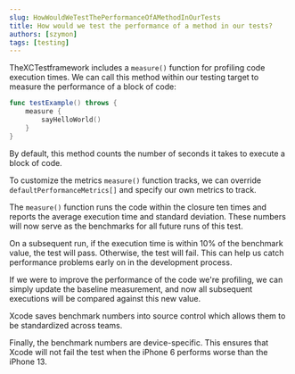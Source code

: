 ```yaml
---
slug: HowWouldWeTestThePerformanceOfAMethodInOurTests
title: How would we test the performance of a method in our tests?
authors: [szymon]
tags: [testing]
---
```



TheXCTestframework includes a `measure()` function for profiling code execution times. We can call this method within our testing target to measure the performance of a block of code:

```swift
func testExample() throws {
    measure {
        sayHelloWorld()
    }
}
```

By default, this method counts the number of seconds it takes to execute a block of code.

To customize the metrics `measure()` function tracks, we can override
`defaultPerformanceMetrics[]` and specify our own metrics to track.

The `measure()` function runs the code within the closure ten times and reports the average execution time and standard deviation. These numbers will now serve as the benchmarks for all future runs of this test.

On a subsequent run, if the execution time is within 10% of the benchmark value, the test will pass. Otherwise, the test will fail. This can help us catch performance problems early on in the development process.

If we were to improve the performance of the code we're profiling, we can simply update the baseline measurement, and now all subsequent executions will be compared against this new value.

Xcode saves benchmark numbers into source control which allows them to be standardized across teams.

Finally, the benchmark numbers are device-specific. This ensures that Xcode will not fail the test when the iPhone 6 performs worse than the iPhone 13.
